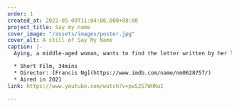 ```yaml
---
order: 1
created_at: 2022-05-09T11:04:06.000+08:00
project_title: Say my name
cover_image: "/assets/images/poster.jpg"
cover_alt: A still of Say My Name
caption: |-
  Aying, a middle-aged woman, wants to find the letter written by her lover, but she can't recall who he is or tells the name of the lover since she has AD.

  * Short Film, 34mins
  * Director: [Francis Ng](https://www.imdb.com/name/nm0628757/)
  * Aired in 2021
link: https://www.youtube.com/watch?v=pwS2S7WHNuI

---
```

